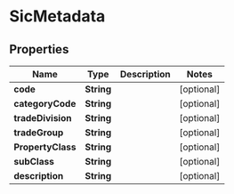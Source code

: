 
# SicMetadata

## Properties
Name | Type | Description | Notes
------------ | ------------- | ------------- | -------------
**code** | **String** |  |  [optional]
**categoryCode** | **String** |  |  [optional]
**tradeDivision** | **String** |  |  [optional]
**tradeGroup** | **String** |  |  [optional]
**PropertyClass** | **String** |  |  [optional]
**subClass** | **String** |  |  [optional]
**description** | **String** |  |  [optional]



